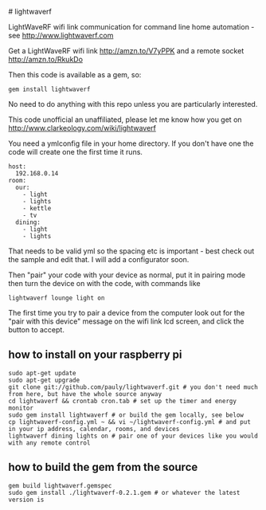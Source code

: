 # lightwaverf

LightWaveRF wifi link communication for command line home automation - see http://www.lightwaverf.com

Get a LightWaveRF wifi link http://amzn.to/V7yPPK and a remote socket http://amzn.to/RkukDo

Then this code is available as a gem, so:

    gem install lightwaverf

No need to do anything with this repo unless you are particularly interested.

This code unofficial an unaffiliated, please let me know how you get on http://www.clarkeology.com/wiki/lightwaverf

You need a ymlconfig file in your home directory. If you don't have one the code will create one the first time it runs.

    host:
      192.168.0.14
    room:
      our:
        - light
        - lights
        - kettle
        - tv
      dining:
        - light
        - lights

That needs to be valid yml so the spacing etc is important - best check out the sample and edit that. I will add a configurator soon.

Then "pair" your code with your device as normal, put it in pairing mode then turn the device on with the code, with commands like

    lightwaverf lounge light on

The first time you try to pair a device from the computer look out for the "pair with this device" message on the wifi link lcd screen, and click the button to accept.

## how to install on your raspberry pi
    sudo apt-get update
    sudo apt-get upgrade
    git clone git://github.com/pauly/lightwaverf.git # you don't need much from here, but have the whole source anyway
    cd lightwaverf && crontab cron.tab # set up the timer and energy monitor
    sudo gem install lightwaverf # or build the gem locally, see below
    cp lightwaverf-config.yml ~ && vi ~/lightwaverf-config.yml # and put in your ip address, calendar, rooms, and devices
    lightwaverf dining lights on # pair one of your devices like you would with any remote control

## how to build the gem from the source
    gem build lightwaverf.gemspec 
    sudo gem install ./lightwaverf-0.2.1.gem # or whatever the latest version is

